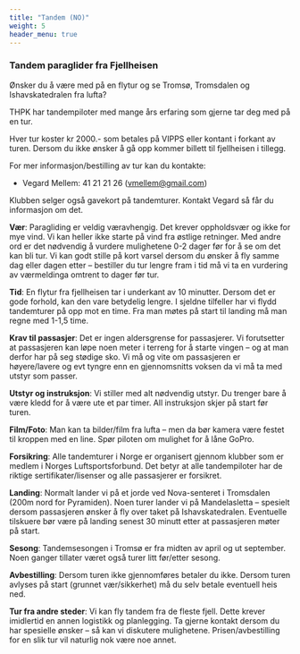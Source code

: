 ```yaml
---
title: "Tandem (NO)"
weight: 5
header_menu: true
---
```


### Tandem paraglider fra Fjellheisen

Ønsker du å være med på en flytur og se Tromsø, Tromsdalen og Ishavskatedralen
fra lufta?

THPK har tandempiloter med mange års erfaring som gjerne tar deg med på en tur.

Hver tur koster kr 2000.- som betales på VIPPS eller kontant i forkant av
turen. Dersom du ikke ønsker å gå opp kommer billett til fjellheisen i tillegg.

For mer informasjon/bestilling av tur kan du kontakte:
- Vegard Mellem: 41 21 21 26 (vmellem@gmail.com)

Klubben selger også gavekort på tandemturer. Kontakt Vegard så får du
informasjon om det.

**Vær**: Paragliding er veldig væravhengig. Det krever oppholdsvær og ikke for
mye vind. Vi kan heller ikke starte på vind fra østlige retninger. Med andre
ord er det nødvendig å vurdere mulighetene 0-2 dager før for å se om det kan
bli tur. Vi kan godt stille på kort varsel dersom du ønsker å fly samme dag
eller dagen etter – bestiller du tur lengre fram i tid må vi ta en vurdering av
værmeldinga omtrent to dager før tur.

**Tid**: En flytur fra fjellheisen tar i underkant av 10 minutter. Dersom det
er gode forhold, kan den vare betydelig lengre. I sjeldne tilfeller har vi
flydd tandemturer på opp mot en time. Fra man møtes på start til landing må man
regne med 1-1,5 time.

**Krav til passasjer**: Det er ingen aldersgrense for passasjerer. Vi
forutsetter at passasjeren kan løpe noen meter i terreng for å starte vingen –
og at man derfor har på seg stødige sko. Vi må og vite om passasjeren er
høyere/lavere og evt tyngre enn en gjennomsnitts voksen da vi må ta med utstyr
som passer.

**Utstyr og instruksjon**: Vi stiller med alt nødvendig utstyr. Du trenger bare
å være kledd for å være ute et par timer. All instruksjon skjer på start før
turen.

**Film/Foto**: Man kan ta bilder/film fra lufta – men da bør kamera være festet
til kroppen med en line. Spør piloten om mulighet for å låne GoPro.

**Forsikring**: Alle tandemturer i Norge er organisert gjennom klubber som er
medlem i Norges Luftsportsforbund. Det betyr at alle tandempiloter har de
riktige sertifikater/lisenser og alle passasjerer er forsikret.

**Landing**: Normalt lander vi på et jorde ved Nova-senteret i Tromsdalen (200m
nord for Pyramiden). Noen turer lander vi på Mandelasletta – spesielt dersom
passasjeren ønsker å fly over taket på Ishavskatedralen. Eventuelle tilskuere
bør være på landing senest 30 minutt etter at passasjeren møter på start.

**Sesong**: Tandemsesongen i Tromsø er fra midten av april og ut september.
Noen ganger tillater været også turer litt før/etter sesong.

**Avbestilling**: Dersom turen ikke gjennomføres betaler du ikke. Dersom turen
avlyses på start (grunnet vær/sikkerhet) må du selv betale eventuell heis ned.

**Tur fra andre steder**: Vi kan fly tandem fra de fleste fjell. Dette krever
imidlertid en annen logistikk og planlegging. Ta gjerne kontakt dersom du har
spesielle ønsker – så kan vi diskutere mulighetene. Prisen/avbestilling for en
slik tur vil naturlig nok være noe annet.
